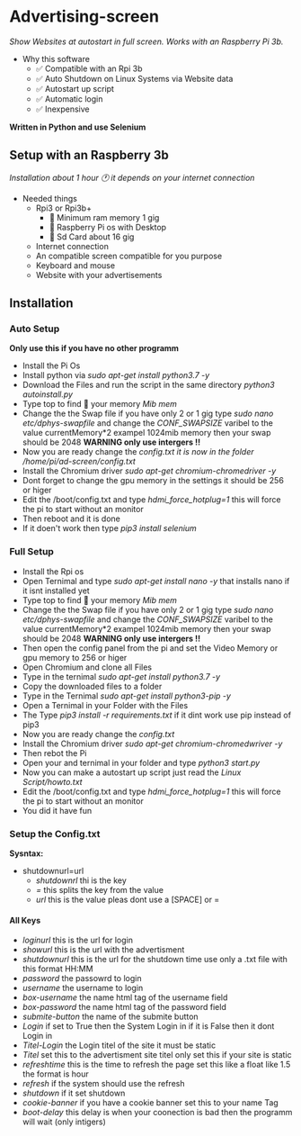 # Advertising-screen

*Show Websites at autostart in full screen. Works with an Raspberry Pi 3b.*
* Why this software
    * ✅  Compatible with an Rpi 3b
    * ✅  Auto Shutdown on Linux Systems via Website data
    * ✅  Autostart up script
    * ✅  Automatic login
    * ✅  Inexpensive

__Written in Python and use Selenium__

## Setup with an Raspberry 3b

*Installation about 1 hour 🕐 it depends on your internet connection*

* Needed things
    * Rpi3 or Rpi3b+
        * 📝  Minimum ram memory 1 gig
        * 📝  Raspberry Pi os with Desktop
        * 📝  Sd Card about 16 gig
    * Internet connection
    * An compatible screen compatible for you purpose
    * Keyboard and mouse
    * Website with your advertisements

## Installation 

### Auto Setup
__Only use this if you have no other programm__
- Install the Pi Os
- Install python via *sudo apt-get install python3.7 -y*
- Download the Files and run the script in the same directory *python3 autoinstall.py*
- Type top to find 🔎 your memory *Mib mem*
- Change the the Swap file if you have only 2 or 1 gig type *sudo nano etc/dphys-swapfile* and change the *CONF_SWAPSIZE* varibel to the value currentMemory*2 exampel 1024mib memory then your swap should be 2048
__WARNING only use intergers !!__
- Now you are ready change the *config.txt it is now in the folder /home/pi/ad-screen/config.txt*
- Install the Chromium driver *sudo apt-get chromium-chromedriver -y*
- Dont forget to change the gpu memory in the settings it should be 256 or higer
- Edit the /boot/config.txt and type *hdmi_force_hotplug=1* this will force the pi to start without an monitor
- Then reboot and it is done 
- If it doen't work then type *pip3 install selenium*

### Full Setup
- Install the Rpi os
- Open Ternimal and type *sudo apt-get install nano -y* that installs nano if it isnt installed yet
- Type top to find 🔎 your memory *Mib mem*
- Change the the Swap file if you have only 2 or 1 gig type *sudo nano etc/dphys-swapfile* and change the *CONF_SWAPSIZE* varibel to the value currentMemory*2 exampel 1024mib memory then your swap should be 2048
__WARNING only use intergers !!__
- Then open the config panel from the pi and set the Video Memory or gpu memory to 256 or higer
- Open Chromium and clone all Files
- Type in the ternimal *sudo apt-get install python3.7 -y*
- Copy the downloaded files to a folder
- Type in the Ternimal *sudo apt-get install python3-pip -y*
- Open a Ternimal in your Folder with the Files
- The Type *pip3 install -r requirements.txt* if it dint work use pip instead of pip3
- Now you are ready change the *config.txt*
- Install the Chromium driver *sudo apt-get chromium-chromedwriver -y*
- Then rebot the Pi
- Open your and ternimal in your folder and type *python3 start.py*
- Now you can make a autostart up script just read the *Linux Script/howto.txt*
- Edit the /boot/config.txt and type *hdmi_force_hotplug=1* this will force the pi to start without an monitor
- You did it have fun

### Setup the Config.txt
__Sysntax:__

- shutdownurl=url
    * *shutdownrl* thi is the key
    * *=* this splits the key from the value
    * *url* this is the value pleas dont use a [SPACE] or =

#### All Keys
- *loginurl* this is the url for login
- *showurl* this is the url with the advertisment
- *shutdownurl* this is the url for the shutdown time use only a .txt file with this format HH:MM
- *password* the passowrd to login
- *username* the username to login
- *box-username* the name html tag of the username field
- *box-password* the name html tag of the password field
- *submite-button* the name of the submite button
- *Login* if set to True then the System Login in if it is False then it dont Login in 
- *Titel-Login* the Login titel of the site it must be static
- *Titel* set this to the advertisment site titel only set this if your site is static
- *refreshtime* this is the time to refresh the page set this like a float like 1.5 the format is hour
- *refresh* if the system should use the refresh
- *shutdown* if it set shutdown
- *cookie-banner* if you have a cookie banner set this to your name Tag
- *boot-delay* this delay is when your coonection is bad then the programm will wait (only intigers)
